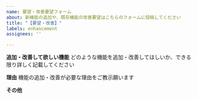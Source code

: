 ```yaml
---
name: 要望・改善要望フォーム
about: 新機能の追加や、既存機能の改善要望はこちらのフォームに投稿してください
title: "【要望・改善】"
labels: enhancement
assignees: ''

---
```


**追加・改善して欲しい機能**
どのような機能を追加・改善してほしいか、できる限り詳しく記載してください

**理由**
機能の追加・改善が必要な理由をご教示願います

**その他**
